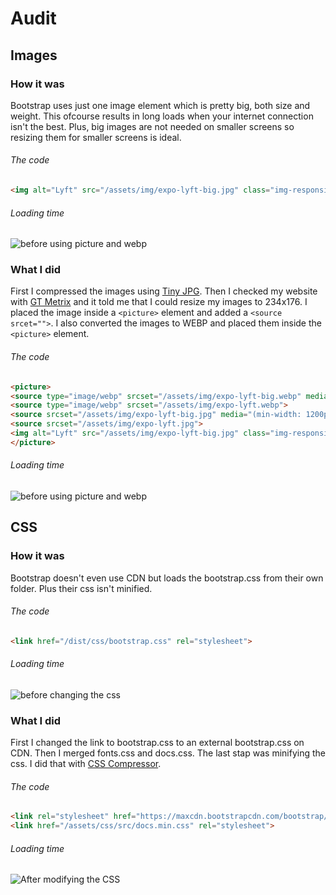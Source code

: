 # Audit
## Images
### How it was
Bootstrap uses just one image element which is pretty big, both size and weight. This ofcourse results in long loads when your internet connection isn't the best. Plus, big images are not needed on smaller screens so resizing them for smaller screens is ideal.

###### The code
```html
<img alt="Lyft" src="/assets/img/expo-lyft-big.jpg" class="img-responsive">
```

###### Loading time
![before using picture and webp](https://github.com/ChanelZM/performance-matters/blob/feature/images/auditimg/beforepicture.png)

### What I did
First I compressed the images using [Tiny JPG](https://tinyjpg.com/). Then I checked my website with [GT Metrix](https://gtmetrix.com/) and it told me that I could resize my images to 234x176. I placed the image inside a `<picture>` element and added a `<source srcet="">`. I also converted the images to WEBP and placed them inside the `<picture>` element.

###### The code
```html
<picture>
<source type="image/webp" srcset="/assets/img/expo-lyft-big.webp" media="(min-width: 1200px)">
<source type="image/webp" srcset="/assets/img/expo-lyft.webp">
<source srcset="/assets/img/expo-lyft-big.jpg" media="(min-width: 1200px)">
<source srcset="/assets/img/expo-lyft.jpg">
<img alt="Lyft" src="/assets/img/expo-lyft-big.jpg" class="img-responsive">
</picture>
```

###### Loading time
![before using picture and webp](https://github.com/ChanelZM/performance-matters/blob/feature/images/auditimg/afterpicture.png)

## CSS
### How it was
Bootstrap doesn't even use CDN but loads the bootstrap.css from their own folder. Plus their css isn't minified.

###### The code
```html
<link href="/dist/css/bootstrap.css" rel="stylesheet">
```

###### Loading time
![before changing the css](https://github.com/ChanelZM/performance-matters/blob/feature/criticalcss/auditimg/afterpicture.png)

### What I did
First I changed the link to bootstrap.css to an external bootstrap.css on CDN. Then I merged fonts.css and docs.css. The last stap was minifying the css. I did that with [CSS Compressor](http://csscompressor.com/).

###### The code
```html
<link rel="stylesheet" href="https://maxcdn.bootstrapcdn.com/bootstrap/3.3.7/css/bootstrap.min.css" integrity="sha384-BVYiiSIFeK1dGmJRAkycuHAHRg32OmUcww7on3RYdg4Va+PmSTsz/K68vbdEjh4u" crossorigin="anonymous">
<link href="/assets/css/src/docs.min.css" rel="stylesheet">
```

###### Loading time
![After modifying the CSS](https://github.com/ChanelZM/performance-matters/blob/feature/criticalcss/auditimg/aftercss.png)